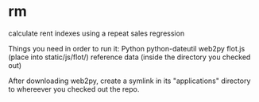 rm
==

calculate rent indexes using a repeat sales regression

Things you need in order to run it:
       Python
       python-dateutil
       web2py
       flot.js (place into static/js/flot/)
       reference data (inside the directory you checked out)

After downloading web2py, create a symlink in its "applications" directory to whereever you checked out the repo.